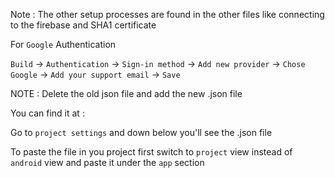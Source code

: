 
Note : The other setup processes are found in the other files like connecting to the firebase and SHA1 certificate



For `Google` Authentication


`Build` -> `Authentication` -> `Sign-in method` -> `Add new provider` -> `Chose Google` -> `Add your support email` -> `Save` 

NOTE : Delete the old json file and add the new .json file

You can find it at :

Go to `project settings` and down below you'll see the .json file


To paste the file in you project first switch to `project` view instead of `android` view and paste it under the `app` section

